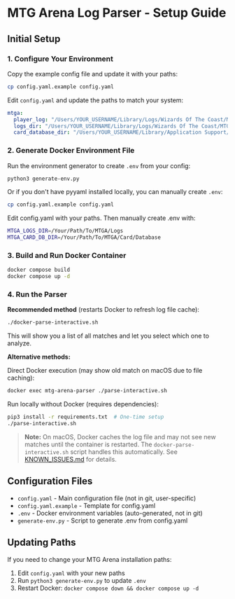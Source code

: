 # MTG Arena Log Parser - Setup Guide

## Initial Setup

### 1. Configure Your Environment

Copy the example config file and update it with your paths:

```bash
cp config.yaml.example config.yaml
```

Edit `config.yaml` and update the paths to match your system:

```yaml
mtga:
  player_log: "/Users/YOUR_USERNAME/Library/Logs/Wizards Of The Coast/MTGA/Player.log"
  logs_dir: "/Users/YOUR_USERNAME/Library/Logs/Wizards Of The Coast/MTGA"
  card_database_dir: "/Users/YOUR_USERNAME/Library/Application Support/com.wizards.mtga/Downloads/Raw"
```

### 2. Generate Docker Environment File

Run the environment generator to create `.env` from your config:

```bash
python3 generate-env.py
```

Or if you don't have pyyaml installed locally, you can manually create `.env`:

```bash
cp config.yaml.example config.yaml
```
Edit config.yaml with your paths. Then manually create .env with:
```bash
MTGA_LOGS_DIR=/Your/Path/To/MTGA/Logs
MTGA_CARD_DB_DIR=/Your/Path/To/MTGA/Card/Database
```

### 3. Build and Run Docker Container

```bash
docker compose build
docker compose up -d
```

### 4. Run the Parser

**Recommended method** (restarts Docker to refresh log file cache):

```bash
./docker-parse-interactive.sh
```

This will show you a list of all matches and let you select which one to analyze.

**Alternative methods:**

Direct Docker execution (may show old match on macOS due to file caching):
```bash
docker exec mtg-arena-parser ./parse-interactive.sh
```

Run locally without Docker (requires dependencies):
```bash
pip3 install -r requirements.txt  # One-time setup
./parse-interactive.sh
```

> **Note:** On macOS, Docker caches the log file and may not see new matches until the container is restarted. The `docker-parse-interactive.sh` script handles this automatically. See [KNOWN_ISSUES.md](KNOWN_ISSUES.md) for details.

## Configuration Files

- `config.yaml` - Main configuration file (not in git, user-specific)
- `config.yaml.example` - Template for config.yaml
- `.env` - Docker environment variables (auto-generated, not in git)
- `generate-env.py` - Script to generate .env from config.yaml

## Updating Paths

If you need to change your MTG Arena installation paths:

1. Edit `config.yaml` with your new paths
2. Run `python3 generate-env.py` to update `.env`
3. Restart Docker: `docker compose down && docker compose up -d`
